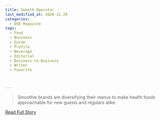 ```yaml
---
title: Smooth Operator
last_modified_at: 2020-11-29
categories:
  - QSR Magazine
tags:
  - Food
  - Business
  - Guide
  - Profile
  - Beverage
  - Editorial 
  - Business-to-Business
  - Writer
  - Favorite



---
```


> Smoothie brands are diversifying their menus to make health foods approachable for new guests and regulars alike.

<a href="http://www.ourdigitalmags.com/publication/?i=655314&ver=html5&p=21" target="_blank">Read Full Story</a>
